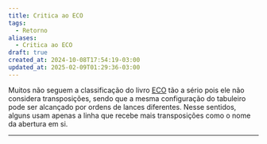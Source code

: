 ```yaml
---
title: Critica ao ECO
tags:
  - Retorno
aliases:
  - Critica ao ECO
draft: true
created_at: 2024-10-08T17:54:19-03:00
updated_at: 2025-02-09T01:29:36-03:00
---
```


Muitos não seguem a classificação do livro [ECO](content/entrada/2024/07/26/Encyclopaedia_of_Chess_Openings.md) tão a sério pois ele não considera transposições, sendo que a mesma configuração do tabuleiro pode ser alcançado por ordens de lances diferentes. Nesse sentidos, alguns usam apenas a linha que recebe mais transposições como o nome da abertura em si.

---

